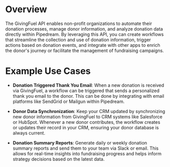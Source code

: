 # Overview

The GivingFuel API enables non-profit organizations to automate their donation processes, manage donor information, and analyze donation data directly within Pipedream. By leveraging this API, you can create workflows that streamline the collection and use of donation information, trigger actions based on donation events, and integrate with other apps to enrich the donor's journey or facilitate the management of fundraising campaigns.

# Example Use Cases

- **Donation Triggered Thank You Email**: When a new donation is received via GivingFuel, a workflow can be triggered that sends a personalized thank you email to the donor. This can be done by integrating with email platforms like SendGrid or Mailgun within Pipedream.

- **Donor Data Synchronization**: Keep your CRM updated by synchronizing new donor information from GivingFuel to CRM systems like Salesforce or HubSpot. Whenever a new donor contributes, the workflow creates or updates their record in your CRM, ensuring your donor database is always current.

- **Donation Summary Reports**: Generate daily or weekly donation summary reports and send them to your team via Slack or email. This allows for real-time insights into fundraising progress and helps inform strategy decisions based on the latest data.
